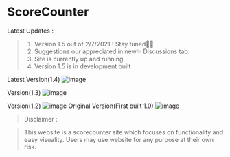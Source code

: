 # ScoreCounter


Latest Updates : 
>1. Version 1.5 out of 2/7/2021 ! Stay tuned🔔🔔
>2. Suggestions our appreciated in new✨ Discussions tab.
>3. Site is currently up and running
>4. Version 1.5 is in development built

Latest Version(1.4)
![image](https://user-images.githubusercontent.com/65584840/124099532-40ec6980-da7b-11eb-937d-30feceb6613e.png)

Version(1.3)
![image](https://user-images.githubusercontent.com/65584840/123801445-ebdc1680-d907-11eb-8c50-ad56e68ecace.png)

Version(1.2)
![image](https://user-images.githubusercontent.com/65584840/123774036-af4df200-d8ea-11eb-9b7c-ee4c5e1fab46.png)
Original Version(First built 1.0)
![image](https://user-images.githubusercontent.com/65584840/123740671-6e43e680-d8c6-11eb-8040-847a1b0a35ba.png)


>Disclaimer :


>This website is a scorecounter site which focuses on functionality and easy visuality.
>Users may use website for any purpose at their own risk.
